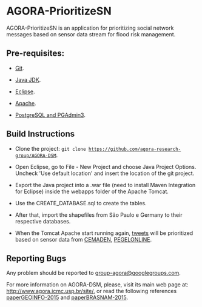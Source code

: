 # AGORA-PrioritizeSN

AGORA-PrioritizeSN is an application for prioritizing social network messages based on sensor data stream for flood risk management. 

## Pre-requisites:

- <a href="http://git-scm.com/">Git</a>.

- <a href="http://www.oracle.com/technetwork/pt/java/javase/downloads/index.html">Java JDK</a>.

- <a href="https://eclipse.org/">Eclipse</a>.

- <a href="http://www.apache.org/">Apache</a>.

- <a href="http://www.postgresql.org/">PostgreSQL and PGAdmin3</a>.

## Build Instructions

- Clone the project: <code>git clone https://github.com/agora-research-group/AGORA-DSM</code>.

- Open Eclipse, go to File - New Project and choose Java Project Options. Uncheck 'Use default location' and insert the location of the git project.

- Export the Java project into a .war file (need to install Maven Integration for Eclipse) inside the webapps folder of the Apache Tomcat.

- Use the CREATE_DATABASE.sql to create the tables.

- After that, import the shapefiles from São Paulo e Germany to their respective databases.

- When the Tomcat Apache start running again, <a href="https://twitter.com">tweets</a> will be prioritized based on sensor data from <a href="http://www.cemaden.gov.br/">CEMADEN</a>, <a href="https://www.pegelonline.wsv.de/gast/start">PEGELONLINE</a>.

## Reporting Bugs

Any problem should be reported to group-agora@googlegroups.com.

For more information on AGORA-DSM, please, visit its main web page at: http://www.agora.icmc.usp.br/site/, or read the following references <a href="http://www.agora.icmc.usp.br/site/wp-content/uploads/2015/10/Assis-GeoInfo.pdf">paperGEOINFO-2015</a> and <a href="http://www.agora.icmc.usp.br/site/wp-content/uploads/2015/10/Assis-GeoInfo.pdf">paperBRASNAM-2015</a>.
